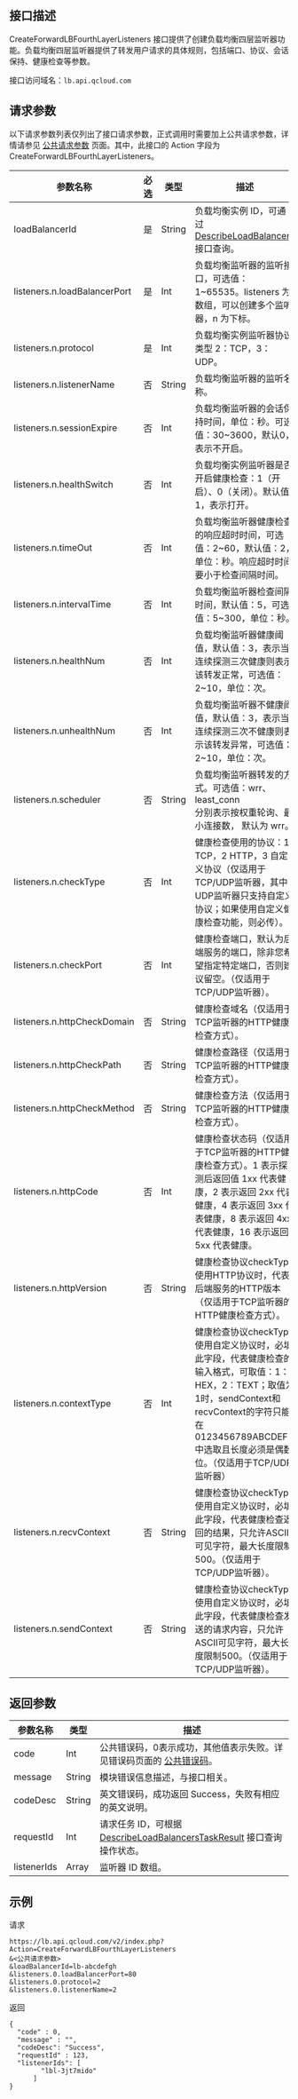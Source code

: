 ## 接口描述
CreateForwardLBFourthLayerListeners 接口提供了创建负载均衡四层监听器功能。负载均衡四层监听器提供了转发用户请求的具体规则，包括端口、协议、会话保持、健康检查等参数。
 
接口访问域名：`lb.api.qcloud.com`


## 请求参数
以下请求参数列表仅列出了接口请求参数，正式调用时需要加上公共请求参数，详情请参见 [公共请求参数](https://cloud.tencent.com/document/api/214/11594) 页面。其中，此接口的 Action 字段为 CreateForwardLBFourthLayerListeners。


|参数名称|必选|类型|描述|
|-----------|--------|----------|----------|
|loadBalancerId|是|String|负载均衡实例 ID，可通过 <a href="https://cloud.tencent.com/document/api/214/1261" title="DescribeLoadBalancers">DescribeLoadBalancers</a> 接口查询。|
|listeners.n.loadBalancerPort|是|Int|负载均衡监听器的监听接口，可选值：1~65535。listeners 为数组，可以创建多个监听器，n 为下标。|
|listeners.n.protocol|是|Int|负载均衡实例监听器协议类型 2：TCP，3：UDP。|
|listeners.n.listenerName|否|String|负载均衡监听器的监听名称。|
|listeners.n.sessionExpire|否|Int|负载均衡监听器的会话保持时间，单位：秒。可选值：30~3600，默认0，表示不开启。|
|listeners.n.healthSwitch|否|Int|负载均衡实例监听器是否开启健康检查：1（开启）、0（关闭）。默认值1，表示打开。|
|listeners.n.timeOut|否|Int|负载均衡监听器健康检查的响应超时时间，可选值：2~60，默认值：2，单位：秒。响应超时时间要小于检查间隔时间。|
|listeners.n.intervalTime|否|Int|负载均衡监听器检查间隔时间，默认值：5，可选值：5~300，单位：秒。|
|listeners.n.healthNum|否|Int|负载均衡监听器健康阈值，默认值：3，表示当连续探测三次健康则表示该转发正常，可选值：2~10，单位：次。|
|listeners.n.unhealthNum|否|Int|负载均衡监听器不健康阈值，默认值：3，表示当连续探测三次不健康则表示该转发异常，可选值：2~10，单位：次。|
|listeners.n.scheduler|否|String|负载均衡监听器转发的方式。可选值：wrr、least_conn<br>分别表示按权重轮询、最小连接数， 默认为 wrr。|
|listeners.n.checkType|否|Int|健康检查使用的协议：1 TCP，2 HTTP，3 自定义协议（仅适用于TCP/UDP监听器，其中UDP监听器只支持自定义协议；如果使用自定义健康检查功能，则必传）。|
|listeners.n.checkPort|否|Int|健康检查端口，默认为后端服务的端口，除非您希望指定特定端口，否则建议留空。（仅适用于TCP/UDP监听器）。|
|listeners.n.httpCheckDomain|否|String|健康检查域名（仅适用于TCP监听器的HTTP健康检查方式）。|
|listeners.n.httpCheckPath|否|String|健康检查路径（仅适用于TCP监听器的HTTP健康检查方式）。|
|listeners.n.httpCheckMethod|否|String|健康检查方法（仅适用于TCP监听器的HTTP健康检查方式）。|
|listeners.n.httpCode|否|Int|健康检查状态码（仅适用于TCP监听器的HTTP健康检查方式）。1 表示探测后返回值 1xx 代表健康，2 表示返回 2xx 代表健康，4 表示返回 3xx 代表健康，8 表示返回 4xx 代表健康，16 表示返回 5xx 代表健康。|
|listeners.n.httpVersion|否|String|健康检查协议checkType使用HTTP协议时，代表后端服务的HTTP版本（仅适用于TCP监听器的HTTP健康检查方式）。|
|listeners.n.contextType|否|Int|健康检查协议checkType使用自定义协议时，必填此字段，代表健康检查的输入格式，可取值：1：HEX，2：TEXT；取值为1时，sendContext和recvContext的字符只能在0123456789ABCDEF中选取且长度必须是偶数位。（仅适用于TCP/UDP监听器）|
|listeners.n.recvContext|否|String|健康检查协议checkType使用自定义协议时，必填此字段，代表健康检查返回的结果，只允许ASCII可见字符，最大长度限制500。（仅适用于TCP/UDP监听器）。|
|listeners.n.sendContext|否|String|健康检查协议checkType使用自定义协议时，必填此字段，代表健康检查发送的请求内容，只允许ASCII可见字符，最大长度限制500。（仅适用于TCP/UDP监听器）。|


## 返回参数
 
 
|参数名称|类型|描述|
|-------|---|---------------|
|code|Int|公共错误码，0表示成功，其他值表示失败。详见错误码页面的 [公共错误码](https://cloud.tencent.com/document/api/214/11602)。|
|message|String|模块错误信息描述，与接口相关。|
|codeDesc|String|英文错误码，成功返回 Success，失败有相应的英文说明。|
|requestId|Int|请求任务 ID，可根据 [DescribeLoadBalancersTaskResult](https://cloud.tencent.com/document/api/214/4007) 接口查询操作状态。|
|listenerIds|Array|监听器 ID 数组。|

## 示例
 
请求
```
https://lb.api.qcloud.com/v2/index.php?Action=CreateForwardLBFourthLayerListeners
&<公共请求参数>
&loadBalancerId=lb-abcdefgh
&listeners.0.loadBalancerPort=80
&listeners.0.protocol=2
&listeners.0.listenerName=2
```
返回
```
{
  "code" : 0,
  "message" : "",
  "codeDesc": "Success",
  "requestId" : 123,
  "listenerIds": [
        "lbl-3jt7mido"
      ]
}
```



